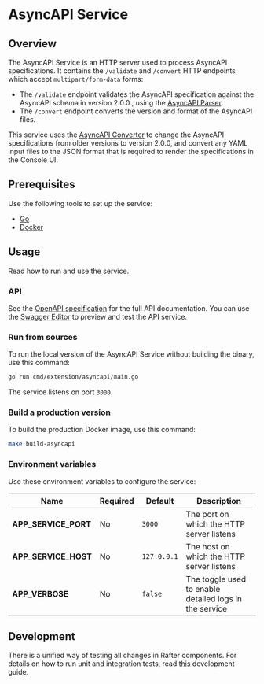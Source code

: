 # AsyncAPI Service

## Overview

The AsyncAPI Service is an HTTP server used to process AsyncAPI specifications. It contains the `/validate` and `/convert` HTTP endpoints which accept `multipart/form-data` forms:
- The `/validate` endpoint validates the AsyncAPI specification against the AsyncAPI schema in version 2.0.0., using the [AsyncAPI Parser](https://github.com/asyncapi/parser).
- The `/convert` endpoint converts the version and format of the AsyncAPI files.

This service uses the [AsyncAPI Converter](https://github.com/asyncapi/converter-go) to change the AsyncAPI specifications from older versions to version 2.0.0, and convert any YAML input files to the JSON format that is required to render the specifications in the Console UI.

## Prerequisites

Use the following tools to set up the service:

- [Go](https://golang.org)
- [Docker](https://www.docker.com/)

## Usage

Read how to run and use the service.

### API

See the [OpenAPI specification](openapi.yaml) for the full API documentation. You can use the [Swagger Editor](https://editor.swagger.io/) to preview and test the API service.

### Run from sources

To run the local version of the AsyncAPI Service without building the binary, use this command:

```bash
go run cmd/extension/asyncapi/main.go
```

The service listens on port `3000`.

### Build a production version

To build the production Docker image, use this command:

```bash
make build-asyncapi
```

### Environment variables

Use these environment variables to configure the service:

| Name | Required | Default | Description |
|------|----------|---------|-------------|
| **APP_SERVICE_PORT** | No | `3000` | The port on which the HTTP server listens |
| **APP_SERVICE_HOST** | No | `127.0.0.1` | The host on which the HTTP server listens |
| **APP_VERBOSE** | No | `false` | The toggle used to enable detailed logs in the service |

## Development

There is a unified way of testing all changes in Rafter components. For details on how to run unit and integration tests, read [this](../../../docs/development-guide.md) development guide.
